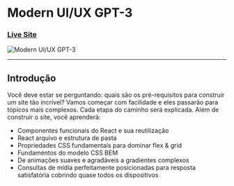 # Modern UI/UX GPT-3
### [Live Site](https://gpt3-jsm.com/)

![Modern UI/UX GPT-3](https://i.ibb.co/TR5LW9z/image.png)

---

## Introdução

Você deve estar se perguntando: quais são os pré-requisitos para construir um site tão incrível? Vamos começar com facilidade e eles passarão para tópicos mais complexos. Cada etapa do caminho será explicada. Além de construir o site, você aprenderá:

- Componentes funcionais do React e sua reutilização
- React arquivo e estrutura de pasta
- Propriedades CSS fundamentais para dominar flex & grid
- Fundamentos do modelo CSS BEM
- De animações suaves e agradáveis a gradientes complexos
- Consultas de mídia perfeitamente posicionadas para resposta satisfatória cobrindo quase todos os dispositivos

